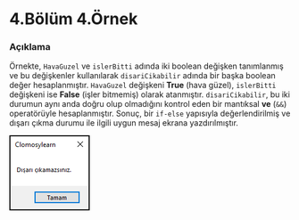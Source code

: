 # 4.Bölüm 4.Örnek

### Açıklama

Örnekte, `HavaGuzel` ve `islerBitti` adında iki boolean değişken tanımlanmış ve bu değişkenler kullanılarak `disariCikabilir` adında bir başka boolean değer hesaplanmıştır. `HavaGuzel` değişkeni **True** (hava güzel), `islerBitti` değişkeni ise **False** (işler bitmemiş) olarak atanmıştır. `disariCikabilir`, bu iki durumun aynı anda doğru olup olmadığını kontrol eden bir mantıksal **ve** (`&&`) operatörüyle hesaplanmıştır. Sonuç, bir `if-else` yapısıyla değerlendirilmiş ve dışarı çıkma durumu ile ilgili uygun mesaj ekrana yazdırılmıştır.


![Bolum 4-Örnek 4](Bolum4_Ornek4.png)